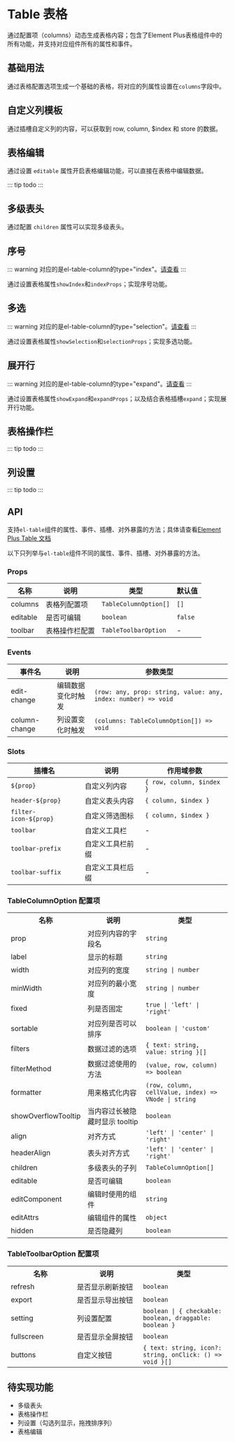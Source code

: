 # Table 表格

通过配置项（columns）动态生成表格内容；包含了Element Plus表格组件中的所有功能，并支持对应组件所有的属性和事件。

## 基础用法

通过表格配置选项生成一个基础的表格，将对应的列属性设置在`columns`字段中。

<preview  path="../demo/table/basic.vue"></preview>

## 自定义列模板

通过插槽自定义列的内容，可以获取到 row, column, $index 和 store 的数据。

## 表格编辑

通过设置 `editable` 属性开启表格编辑功能，可以直接在表格中编辑数据。

::: tip
todo
:::

## 多级表头

通过配置 `children` 属性可以实现多级表头。

<preview  path="../demo/table/grouping.vue"></preview>

## 序号

::: warning
对应的是el-table-column的type="index"。[请查看](https://element-plus.org/zh-CN/component/table.html#%E5%8D%95%E9%80%89)
:::

通过设置表格属性`showIndex`和`indexProps`；实现序号功能。

<preview  path="../demo/table/index.vue"></preview>

## 多选

::: warning
对应的是el-table-column的type="selection"。[请查看](https://plus-pro-components.com/components/table.html#%E5%A4%9A%E9%80%89)
:::

通过设置表格属性`showSelection`和`selectionProps`；实现多选功能。

<preview  path="../demo/table/selection.vue"></preview>

## 展开行

::: warning
对应的是el-table-column的type="expand"。[请查看](https://element-plus.org/zh-CN/component/table.html#%E5%B1%95%E5%BC%80%E8%A1%8C)
:::

通过设置表格属性`showExpand`和`expandProps`；以及结合表格插槽`expand`；实现展开行功能。

<preview  path="../demo/table/expand.vue"></preview>

## 表格操作栏

::: tip
todo
:::

## 列设置

::: tip
todo
:::

## API

支持`el-table`组件的属性、事件、插槽、对外暴露的方法；具体请查看[Element Plus Table 文档](https://element-plus.org/zh-CN/component/table.html)

以下只列举与`el-table`组件不同的属性、事件、插槽、对外暴露的方法。

### Props

| 名称     | 说明           | 类型                  | 默认值  |
| -------- | -------------- | --------------------- | ------- |
| columns  | 表格列配置项   | `TableColumnOption[]` | `[]`    |
| editable | 是否可编辑     | `boolean`             | `false` |
| toolbar  | 表格操作栏配置 | `TableToolbarOption`  | -       |

### Events

| 事件名        | 说明               | 参数类型                                                      |
| ------------- | ------------------ | ------------------------------------------------------------- |
| edit-change   | 编辑数据变化时触发 | `(row: any, prop: string, value: any, index: number) => void` |
| column-change | 列设置变化时触发   | `(columns: TableColumnOption[]) => void`                      |

### Slots

| 插槽名                | 说明             | 作用域参数                |
| --------------------- | ---------------- | ------------------------- |
| `${prop}`             | 自定义列内容     | `{ row, column, $index }` |
| `header-${prop}`      | 自定义表头内容   | `{ column, $index }`      |
| `filter-icon-${prop}` | 自定义筛选图标   | `{ column, $index }`      |
| `toolbar`             | 自定义工具栏     | -                         |
| `toolbar-prefix`      | 自定义工具栏前缀 | -                         |
| `toolbar-suffix`      | 自定义工具栏后缀 | -                         |

### TableColumnOption 配置项

<table style="width: 100%;">
   <tbody>
    <tr>
        <th style="width: 30%;">名称</th>
        <th style="width: 30%;">说明</th>
        <th style="width: 40%;">类型</th>
    </tr>
    <tr>
        <td>prop</td>
        <td>对应列内容的字段名</td>
        <td><code>string</code></td>
    </tr>
    <tr>
        <td>label</td>
        <td>显示的标题</td>
        <td><code>string</code></td>
    </tr>
    <tr>
        <td>width</td>
        <td>对应列的宽度</td>
        <td><code>string | number</code></td>
    </tr>
    <tr>
        <td>minWidth</td>
        <td>对应列的最小宽度</td>
        <td><code>string | number</code></td>
    </tr>
    <tr>
        <td>fixed</td>
        <td>列是否固定</td>
        <td><code>true | 'left' | 'right'</code></td>
    </tr>
    <tr>
        <td>sortable</td>
        <td>对应列是否可以排序</td>
        <td><code>boolean | 'custom'</code></td>
    </tr>
    <tr>
        <td>filters</td>
        <td>数据过滤的选项</td>
        <td><code>{ text: string, value: string }[]</code></td>
    </tr>
    <tr>
        <td>filterMethod</td>
        <td>数据过滤使用的方法</td>
        <td><code>(value, row, column) => boolean</code></td>
    </tr>
    <tr>
        <td>formatter</td>
        <td>用来格式化内容</td>
        <td><code>(row, column, cellValue, index) => VNode | string</code></td>
    </tr>
    <tr>
        <td>showOverflowTooltip</td>
        <td>当内容过长被隐藏时显示 tooltip</td>
        <td><code>boolean</code></td>
    </tr>
    <tr>
        <td>align</td>
        <td>对齐方式</td>
        <td><code>'left' | 'center' | 'right'</code></td>
    </tr>
    <tr>
        <td>headerAlign</td>
        <td>表头对齐方式</td>
        <td><code>'left' | 'center' | 'right'</code></td>
    </tr>
    <tr>
        <td>children</td>
        <td>多级表头的子列</td>
        <td><code>TableColumnOption[]</code></td>
    </tr>
    <tr>
        <td>editable</td>
        <td>是否可编辑</td>
        <td><code>boolean</code></td>
    </tr>
    <tr>
        <td>editComponent</td>
        <td>编辑时使用的组件</td>
        <td><code>string</code></td>
    </tr>
    <tr>
        <td>editAttrs</td>
        <td>编辑组件的属性</td>
        <td><code>object</code></td>
    </tr>
    <tr>
        <td>hidden</td>
        <td>是否隐藏列</td>
        <td><code>boolean</code></td>
    </tr>
   </tbody>
</table>

### TableToolbarOption 配置项

<table style="width: 100%;">
   <tbody>
    <tr>
        <th style="width: 30%;">名称</th>
        <th style="width: 30%;">说明</th>
        <th style="width: 40%;">类型</th>
    </tr>
    <tr>
        <td>refresh</td>
        <td>是否显示刷新按钮</td>
        <td><code>boolean</code></td>
    </tr>
    <tr>
        <td>export</td>
        <td>是否显示导出按钮</td>
        <td><code>boolean</code></td>
    </tr>
    <tr>
        <td>setting</td>
        <td>列设置配置</td>
        <td><code>boolean | { checkable: boolean, draggable: boolean }</code></td>
    </tr>
    <tr>
        <td>fullscreen</td>
        <td>是否显示全屏按钮</td>
        <td><code>boolean</code></td>
    </tr>
    <tr>
        <td>buttons</td>
        <td>自定义按钮</td>
        <td><code>{ text: string, icon?: string, onClick: () => void }[]</code></td>
    </tr>
   </tbody>
</table>

## 待实现功能

- 多级表头
- 表格操作栏
- 列设置（勾选列显示，拖拽排序列）
- 表格编辑
